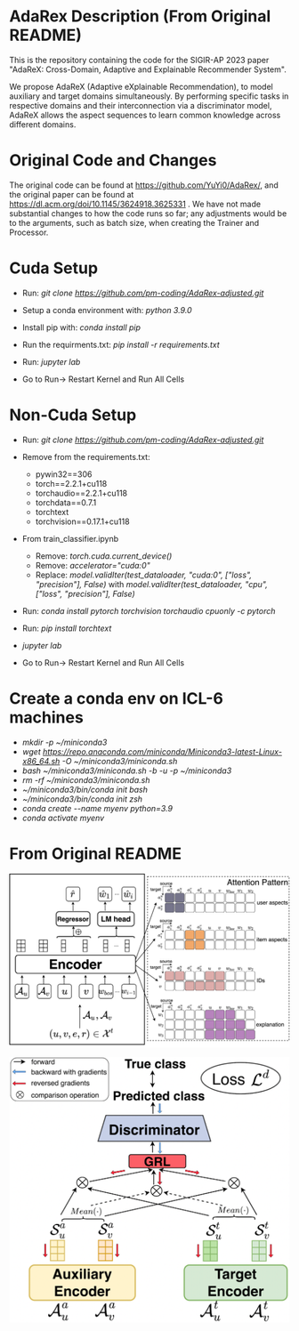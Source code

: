 # AdaRex Description (From Original README)
This is the repository containing the code for the SIGIR-AP 2023 paper "AdaReX: Cross-Domain, Adaptive and Explainable Recommender System". 

We propose AdaReX (Adaptive eXplainable Recommendation), to model auxiliary and target domains simultaneously. By performing specific tasks in respective domains and their interconnection via a discriminator model, AdaReX allows the aspect sequences to learn common knowledge across different domains.

# Original Code and Changes
The original code can be found at https://github.com/YuYi0/AdaRex/, and the original paper can be found at https://dl.acm.org/doi/10.1145/3624918.3625331 . We have not made substantial changes to how the code runs so far; any adjustments would be to the arguments, such as batch size, when creating the Trainer and Processor.

# Cuda Setup
* Run: _git clone https://github.com/pm-coding/AdaRex-adjusted.git_

* Setup a conda environment with: _python 3.9.0_

* Install pip with: _conda install pip_

* Run the requirments.txt:  _pip install -r requirements.txt_

* Run: _jupyter lab_

* Go to Run-> Restart Kernel and Run All Cells

# Non-Cuda Setup
* Run: _git clone https://github.com/pm-coding/AdaRex-adjusted.git_
* Remove from the requirements.txt:
    * pywin32==306
    * torch==2.2.1+cu118
    * torchaudio==2.2.1+cu118
    * torchdata==0.7.1
    * torchtext
    * torchvision==0.17.1+cu118
* From train_classifier.ipynb
    * Remove: _torch.cuda.current_device()_
    * Remove: _accelerator="cuda:0"_
    * Replace: _model.validIter(test_dataloader, "cuda:0", ["loss", "precision"], False)_ with _model.validIter(test_dataloader, "cpu", ["loss", "precision"], False)_

* Run: _conda install pytorch torchvision torchaudio cpuonly -c pytorch_
* Run: _pip install torchtext_
* _jupyter lab_
* Go to Run-> Restart Kernel and Run All Cells

# Create a conda env on ICL-6 machines
* _mkdir -p ~/miniconda3_
* _wget https://repo.anaconda.com/miniconda/Miniconda3-latest-Linux-x86_64.sh -O ~/miniconda3/miniconda.sh_
* _bash ~/miniconda3/miniconda.sh -b -u -p ~/miniconda3_
* _rm -rf ~/miniconda3/miniconda.sh_
* _~/miniconda3/bin/conda init bash_
* _~/miniconda3/bin/conda init zsh_
* _conda create --name myenv python=3.9_
* _conda activate myenv_

# From Original README
![Description of Image](resource/AdaRex_loc.png)

![Description of Image](resource/AdaReX.png)


